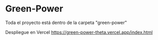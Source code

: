 # Green-Power

Toda el proyecto está dentro de la carpeta "green-power"

Despliegue en Vercel https://green-power-theta.vercel.app/index.html
